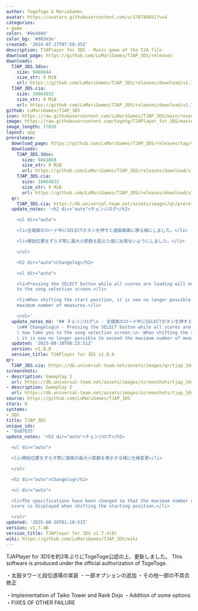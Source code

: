 ```yaml
---
author: TogeToge & MarioGames
avatar: https://avatars.githubusercontent.com/u/176740851?v=4
categories:
- game
color: '#9e4d4d'
color_bg: '#803e3e'
created: '2024-07-27T07:58:35Z'
description: TJAPlayer for 3DS - Music game of the TJA file.
download_page: https://github.com/LuMariGames/TJAP_3DS/releases
downloads:
  TJAP_3DS.3dsx:
    size: 9460844
    size_str: 9 MiB
    url: https://github.com/LuMariGames/TJAP_3DS/releases/download/v1.7.4B/TJAP_3DS.3dsx
  TJAP_3DS.cia:
    size: 10064832
    size_str: 9 MiB
    url: https://github.com/LuMariGames/TJAP_3DS/releases/download/v1.7.4B/TJAP_3DS.cia
github: LuMariGames/TJAP_3DS
icon: https://raw.githubusercontent.com/LuMariGames/TJAP_3DS/main/resource/icon.png
image: https://raw.githubusercontent.com/togetg/TJAPlayer_for_3DS/master/resource/banner.png
image_length: 17026
layout: app
prerelease:
  download_page: https://github.com/LuMariGames/TJAP_3DS/releases/tag/v1.8.0
  downloads:
    TJAP_3DS.3dsx:
      size: 9461868
      size_str: 9 MiB
      url: https://github.com/LuMariGames/TJAP_3DS/releases/download/v1.8.0/TJAP_3DS.3dsx
    TJAP_3DS.cia:
      size: 10064832
      size_str: 9 MiB
      url: https://github.com/LuMariGames/TJAP_3DS/releases/download/v1.8.0/TJAP_3DS.cia
  qr:
    TJAP_3DS.cia: https://db.universal-team.net/assets/images/qr/prerelease/tjap_3ds-cia.png
  update_notes: '<h2 dir="auto">チェンジログ</h2>

    <ul dir="auto">

    <li>全譜面のロード中にSELECTボタンを押すと選曲画面に移る様にしました。</li>

    <li>開始位置をずらす際に最大小節数を超えた値に出来ないようにしました。</li>

    </ul>

    <h2 dir="auto">Changelog</h2>

    <ul dir="auto">

    <li>Pressing the SELECT button while all scores are loading will now take you
    to the song selection screen.</li>

    <li>When shifting the start position, it is now no longer possible to exceed the
    maximum number of measures.</li>

    </ul>'
  update_notes_md: "## チェンジログ\n - 全譜面のロード中にSELECTボタンを押すと選曲画面に移る様にしました。\n - 開始位置をずらす際に最大小節数を超えた値に出来ないようにしました。\n\
    \n## Changelog\n - Pressing the SELECT button while all scores are loading will\
    \ now take you to the song selection screen.\n- When shifting the start position,\
    \ it is now no longer possible to exceed the maximum number of measures."
  updated: '2025-08-30T08:25:51Z'
  version: v1.8.0
  version_title: TJAPlayer for 3DS v1.8.0
qr:
  TJAP_3DS.cia: https://db.universal-team.net/assets/images/qr/tjap_3ds-cia.png
screenshots:
- description: Gameplay 1
  url: https://db.universal-team.net/assets/images/screenshots/tjap_3ds/gameplay-1.png
- description: Gameplay 2
  url: https://db.universal-team.net/assets/images/screenshots/tjap_3ds/gameplay-2.png
source: https://github.com/LuMariGames/TJAP_3DS
stars: 6
systems:
- 3DS
title: TJAP_3DS
unique_ids:
- '0xB7655'
update_notes: '<h2 dir="auto">チェンジログ</h2>

  <ul dir="auto">

  <li>開始位置をずらす際に譜面の最大小節数を表示する様に仕様変更</li>

  </ul>

  <h2 dir="auto">Changelog</h2>

  <ul dir="auto">

  <li>The specifications have been changed so that the maximum number of bars in the
  score is displayed when shifting the starting position.</li>

  </ul>'
updated: '2025-08-28T01:18:53Z'
version: v1.7.4B
version_title: TJAPlayer for 3DS v1.7.4(B)
wiki: https://github.com/LuMariGames/TJAP_3DS/wiki
---
```

TJAPlayer for 3DSを約2年ぶりにTogeToge公認の上、更新しました。
This software is produced under the official authorization of TogeToge.

・太鼓タワーと段位道場の実装
・一部オプションの追加
・その他一部の不具合修正

・Implementation of Taiko Tower and Rank Dojo
・Addition of some options
・FIXES OF OTHER FAILURE